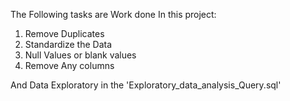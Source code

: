 The Following tasks are Work done In this project:  
 1. Remove Duplicates
 2. Standardize the Data
 3. Null Values or blank values
 4. Remove Any columns

And Data Exploratory in the  'Exploratory_data_analysis_Query.sql'

